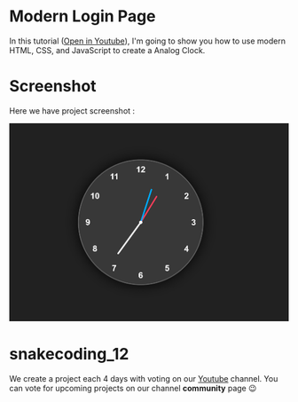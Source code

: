 # Modern Login Page
In this tutorial ([Open in Youtube](https://youtu.be/TaVklQmnPmo)), I'm going to show you how to use modern HTML, CSS, and JavaScript to create a Analog Clock.

# Screenshot
Here we have project screenshot :

![screenshot](screenshot.png)

# snakecoding_12

We create a project each 4 days with voting on our <a href="https://youtube.com/@snakecoding_12" target="_blank">Youtube</a> channel.
You can vote for upcoming projects on our channel **community** page :wink:

